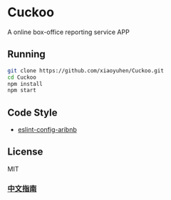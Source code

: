 # Cuckoo

A online box-office reporting service APP

## Running

``` bash
git clone https://github.com/xiaoyuhen/Cuckoo.git
cd Cuckoo
npm install
npm start
```

## Code Style

* [eslint-config-aribnb](https://github.com/airbnb/javascript/tree/master/packages/eslint-config-airbnb)

## License

MIT

### [中文指南](README_CN.md)